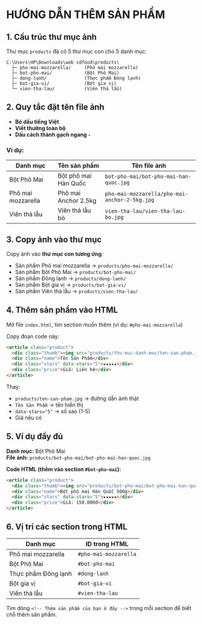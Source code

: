 # HƯỚNG DẪN THÊM SẢN PHẨM

## 1. Cấu trúc thư mục ảnh
Thư mục `products` đã có 5 thư mục con cho 5 danh mục:
```
C:\Users\HP\Downloads\web cdfood\products\
  ├─ pho-mai-mozzarella/     (Phô mai mozzarella)
  ├─ bot-pho-mai/            (Bột Phô Mai)
  ├─ dong-lanh/              (Thực phẩm Đông lạnh)
  ├─ bot-gia-vi/             (Bột gia vị)
  └─ vien-tha-lau/           (Viên thả lẫu)
```

## 2. Quy tắc đặt tên file ảnh
- **Bỏ dấu tiếng Việt**
- **Viết thường toàn bộ**
- **Dấu cách thành gạch ngang `-`**

### Ví dụ:
| Danh mục | Tên sản phẩm | Tên file ảnh |
|---------|-------------|--------------|
| Bột Phô Mai | Bột phô mai Hàn Quốc | `bot-pho-mai/bot-pho-mai-han-quoc.jpg` |
| Phô mai mozzarella | Phô mai Anchor 2.5kg | `pho-mai-mozzarella/pho-mai-anchor-2-5kg.jpg` |
| Viên thả lẫu | Viên thả lẫu bò | `vien-tha-lau/vien-tha-lau-bo.jpg` |

## 3. Copy ảnh vào thư mục
Copy ảnh vào **thư mục con tương ứng**:
- Sản phẩm Phô mai mozzarella → `products/pho-mai-mozzarella/`
- Sản phẩm Bột Phô Mai → `products/bot-pho-mai/`
- Sản phẩm Đông lạnh → `products/dong-lanh/`
- Sản phẩm Bột gia vị → `products/bot-gia-vi/`
- Sản phẩm Viên thả lẫu → `products/vien-tha-lau/`

## 4. Thêm sản phẩm vào HTML
Mở file `index.html`, tìm section muốn thêm (ví dụ: `#pho-mai-mozzarella`)

Copy đoạn code này:
```html
<article class="product">
  <div class="thumb"><img src="products/thu-muc-danh-muc/ten-san-pham.jpg" alt="Tên Sản Phẩm" /></div>
  <div class="name">Tên Sản Phẩm</div>
  <div class="stars" data-stars="5">★★★★★</div>
  <div class="price">Giá: Liên hệ</div>
</article>
```

Thay:
- `products/ten-san-pham.jpg` → đường dẫn ảnh thật
- `Tên Sản Phẩm` → tên hiển thị
- `data-stars="5"` → số sao (1-5)
- Giá nếu có

## 5. Ví dụ đầy đủ

**Danh mục:** Bột Phô Mai  
**File ảnh:** `products/bot-pho-mai/bot-pho-mai-han-quoc.jpg`

**Code HTML (thêm vào section `#bot-pho-mai`):**
```html
<article class="product">
  <div class="thumb"><img src="products/bot-pho-mai/bot-pho-mai-han-quoc.jpg" alt="Bột phô mai Hàn Quốc" /></div>
  <div class="name">Bột phô mai Hàn Quốc 500g</div>
  <div class="stars" data-stars="5">★★★★★</div>
  <div class="price">Giá: 150.000đ</div>
</article>
```

## 6. Vị trí các section trong HTML

| Danh mục | ID trong HTML |
|----------|---------------|
| Phô mai mozzarella | `#pho-mai-mozzarella` |
| Bột Phô Mai | `#bot-pho-mai` |
| Thực phẩm Đông lạnh | `#dong-lanh` |
| Bột gia vị | `#bot-gia-vi` |
| Viên thả lẫu | `#vien-tha-lau` |

Tìm dòng `<!-- Thêm sản phẩm của bạn ở đây -->` trong mỗi section để biết chỗ thêm sản phẩm.

